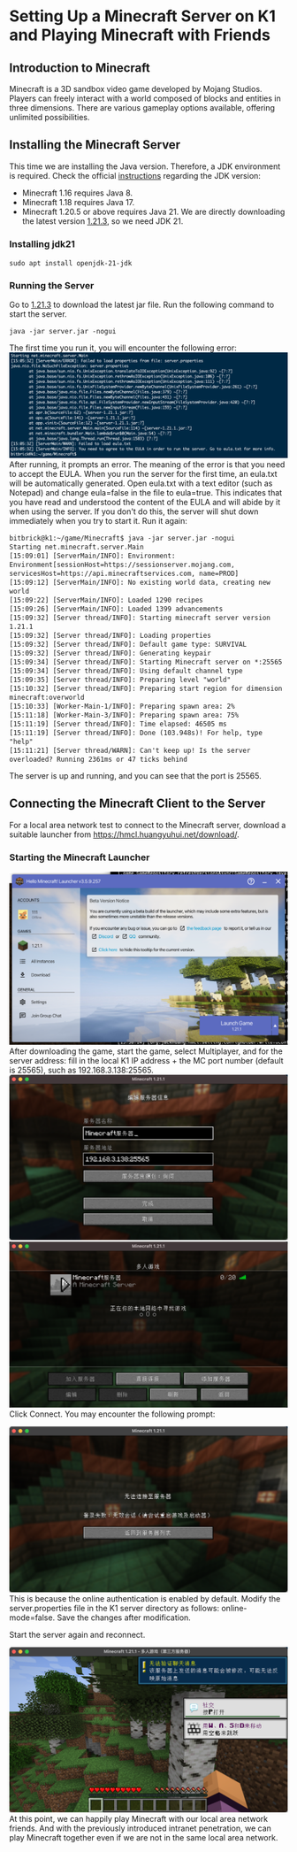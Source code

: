 # Setting Up a Minecraft Server on K1 and Playing Minecraft with Friends
## Introduction to Minecraft
Minecraft is a 3D sandbox video game developed by Mojang Studios. Players can freely interact with a world composed of blocks and entities in three dimensions. There are various gameplay options available, offering unlimited possibilities.
## Installing the Minecraft Server
This time we are installing the Java version. Therefore, a JDK environment is required.
Check the official [instructions](https://minecraft.wiki/w/Tutorials/Setting_up_a_server) regarding the JDK version:
- Minecraft 1.16 requires Java 8.
- Minecraft 1.18 requires Java 17.
- Minecraft 1.20.5 or above requires Java 21.
We are directly downloading the latest version [1.21.3](https://www.minecraft.net/en-us/download/server), so we need JDK 21.
### Installing jdk21
~~~
sudo apt install openjdk-21-jdk
~~~
### Running the Server
Go to [1.21.3](https://www.minecraft.net/en-us/download/server) to download the latest jar file. Run the following command to start the server.
~~~
java -jar server.jar -nogui
~~~
The first time you run it, you will encounter the following error:
![alt text](9E98B136-ECC5-4413-A668-6557803CA622.png)
After running, it prompts an error. The meaning of the error is that you need to accept the EULA. When you run the server for the first time, an eula.txt will be automatically generated. Open eula.txt with a text editor (such as Notepad) and change eula=false in the file to eula=true. This indicates that you have read and understood the content of the EULA and will abide by it when using the server. If you don't do this, the server will shut down immediately when you try to start it.
Run it again:
~~~
bitbrick@k1:~/game/Minecraft$ java -jar server.jar -nogui
Starting net.minecraft.server.Main
[15:09:01] [ServerMain/INFO]: Environment: Environment[sessionHost=https://sessionserver.mojang.com, servicesHost=https://api.minecraftservices.com, name=PROD]
[15:09:12] [ServerMain/INFO]: No existing world data, creating new world
[15:09:22] [ServerMain/INFO]: Loaded 1290 recipes
[15:09:26] [ServerMain/INFO]: Loaded 1399 advancements
[15:09:32] [Server thread/INFO]: Starting minecraft server version 1.21.1
[15:09:32] [Server thread/INFO]: Loading properties
[15:09:32] [Server thread/INFO]: Default game type: SURVIVAL
[15:09:32] [Server thread/INFO]: Generating keypair
[15:09:34] [Server thread/INFO]: Starting Minecraft server on *:25565
[15:09:34] [Server thread/INFO]: Using default channel type
[15:09:35] [Server thread/INFO]: Preparing level "world"
[15:10:32] [Server thread/INFO]: Preparing start region for dimension minecraft:overworld
[15:10:33] [Worker-Main-1/INFO]: Preparing spawn area: 2%
[15:11:18] [Worker-Main-3/INFO]: Preparing spawn area: 75%
[15:11:19] [Server thread/INFO]: Time elapsed: 46505 ms
[15:11:19] [Server thread/INFO]: Done (103.948s)! For help, type "help"
[15:11:21] [Server thread/WARN]: Can't keep up! Is the server overloaded? Running 2361ms or 47 ticks behind
~~~
The server is up and running, and you can see that the port is 25565.
## Connecting the Minecraft Client to the Server
For a local area network test to connect to the Minecraft server, download a suitable launcher from https://hmcl.huangyuhui.net/download/.
### Starting the Minecraft Launcher
![alt text](02D2B65D-FA66-4DD2-8BF7-3DB58F8E003F.png)
After downloading the game, start the game, select Multiplayer, and for the server address: fill in the local K1 IP address + the MC port number (default is 25565), such as 192.168.3.138:25565.
![alt text](9743FDAD-8E05-44B2-8974-5BA6B5B914C1.png)
![alt text](DCA5F340-8E2F-48CD-9A7F-E39AA9DB0C79.png)
Click Connect. You may encounter the following prompt:

![alt text](71851546-37AD-4901-997B-EE12C654D143.png)
This is because the online authentication is enabled by default. Modify the server.properties file in the K1 server directory as follows: online-mode=false. Save the changes after modification.
 
Start the server again and reconnect.

![alt text](D32FA886-1A75-4086-A62B-359AEF9DC686.png)
At this point, we can happily play Minecraft with our local area network friends. And with the previously introduced intranet penetration, we can play Minecraft together even if we are not in the same local area network.